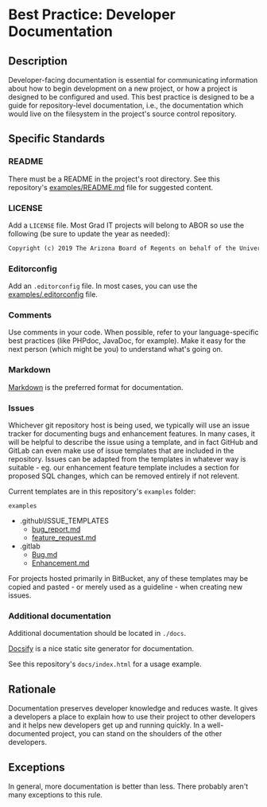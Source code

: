 # Best Practice: Developer Documentation

## Description

Developer-facing documentation is essential for communicating information about how to begin development on a new project, or how a project is designed to be configured and used.
This best practice is designed to be a guide for repository-level documentation, i.e., the documentation which would live on the filesystem in the project's source control repository.

## Specific Standards

### README

There must be a README in the project's root directory. See this repository's [examples/README.md](https://github.com/uazgraduatecollege/developer-essentials/blob/master/examples/README.md) file for suggested content.

### LICENSE

Add a `LICENSE` file. Most Grad IT projects will belong to ABOR so use the following (be sure to update the year as needed):

```txt
Copyright (c) 2019 The Arizona Board of Regents on behalf of the University of Arizona - All Rights Reserved.
```

### Editorconfig

Add an `.editorconfig` file. In most cases, you can use the [examples/.editorconfig](https://github.com/uazgraduatecollege/developer-essentials/blob/master/examples/.editorconfig) file.

### Comments

Use comments in your code. When possible, refer to your language-specific best practices (like PHPdoc, JavaDoc, for example).
Make it easy for the next person (which might be you) to understand what's going on.

### Markdown

[Markdown](http://commonmark.org) is the preferred format for documentation.

### Issues

Whichever git repository host is being used, we typically will use an issue tracker for documenting bugs and enhancement features. In many cases, it will be helpful to describe the issue using a template, and in fact GitHub and GitLab can even make use of issue templates that are included in the repository. Issues can be adapted from the templates in whatever way is suitable - eg. our enhancement feature template includes a section for proposed SQL changes, which can be removed entirely if not relevent.

Current templates are in this repository's `examples` folder:

`examples`
  - .github\ISSUE_TEMPLATES
    - [bug_report.md](https://github.com/uazgraduatecollege/developer-essentials/blob/master/examples/.github/ISSUE_TEMPLATES/bug_report.md)
    - [feature_request.md](https://github.com/uazgraduatecollege/developer-essentials/blob/master/examples/.github/ISSUE_TEMPLATES/feature_request.md)
  - .gitlab
    - [Bug.md](https://github.com/uazgraduatecollege/developer-essentials/blob/master/examples/.gitlab/Bug.md)
    - [Enhancement.md](https://github.com/uazgraduatecollege/developer-essentials/blob/master/examples/.gitlab/Enhancement.md)

For projects hosted primarily in BitBucket, any of these templates may be copied and pasted - or merely used as a guideline - when creating new issues.

### Additional documentation

Additional documentation should be located in `./docs`.

[Docsify](https://docsify.js.org/#/) is a nice static site generator for documentation.

See this repository's `docs/index.html` for a usage example.

## Rationale

Documentation preserves developer knowledge and reduces waste. It gives a developers a place to explain how to use their project to other developers and it helps new developers get up and running quickly. In a well-documented project, you can stand on the shoulders of the other developers.

## Exceptions

In general, more documentation is better than less. There probably aren't many exceptions to this rule.
